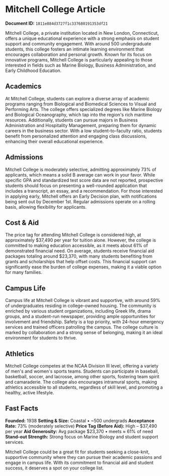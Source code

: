 # Mitchell College Article

**Document ID:** `1811e884d3727f1c337680191353df21`

Mitchell College, a private institution located in New London, Connecticut, offers a unique educational experience with a strong emphasis on student support and community engagement. With around 500 undergraduate students, this college fosters an intimate learning environment that encourages collaboration and personal growth. Known for its focus on innovative programs, Mitchell College is particularly appealing to those interested in fields such as Marine Biology, Business Administration, and Early Childhood Education.

## Academics
At Mitchell College, students can explore a diverse array of academic programs ranging from Biological and Biomedical Sciences to Visual and Performing Arts. The college offers specialized degrees like Marine Biology and Biological Oceanography, which tap into the region's rich maritime resources. Additionally, students can pursue majors in Business Administration and Hospitality Management, preparing them for dynamic careers in the business sector. With a low student-to-faculty ratio, students benefit from personalized attention and engaging class discussions, enhancing their overall educational experience.

## Admissions
Mitchell College is moderately selective, admitting approximately 73% of applicants, which means a solid B average can work in your favor. While specific GPA and standardized test score data are not reported, prospective students should focus on presenting a well-rounded application that includes a transcript, an essay, and a recommendation. For those interested in applying early, Mitchell offers an Early Decision plan, with notifications being sent out by December 1st. Regular admissions operate on a rolling basis, allowing flexibility for applicants.

## Cost & Aid
The price tag for attending Mitchell College is considered high, at approximately $37,490 per year for tuition alone. However, the college is committed to making education accessible, as it meets about 61% of demonstrated financial need. On average, students receive financial aid packages totaling around $23,370, with many students benefiting from grants and scholarships that help offset costs. This financial support can significantly ease the burden of college expenses, making it a viable option for many families.

## Campus Life
Campus life at Mitchell College is vibrant and supportive, with around 59% of undergraduates residing in college-owned housing. The community is enriched by various student organizations, including Greek life, drama groups, and a student-run newspaper, providing ample opportunities for involvement and friendship. Safety is a top priority, with 24-hour emergency services and trained officers patrolling the campus. The college culture is marked by collaboration and a strong sense of belonging, making it an ideal environment for students to thrive.

## Athletics
Mitchell College competes at the NCAA Division III level, offering a variety of men's and women's sports teams. Students can participate in baseball, basketball, soccer, and lacrosse, among other sports, fostering team spirit and camaraderie. The college also encourages intramural sports, making athletics accessible to all students, regardless of skill level, and promoting a healthy, active lifestyle.

## Fast Facts
**Founded:** 1938
**Setting & Size:** Coastal • ~500 undergrads
**Acceptance Rate:** 73% (moderately selective)
**Price Tag (Before Aid):** High – $37,490 per year
**Aid Generosity:** Avg package $23,370 • meets ≈ 61% of need
**Stand-out Strength:** Strong focus on Marine Biology and student support services.

Mitchell College could be a great fit for students seeking a close-knit, supportive community where they can pursue their academic passions and engage in campus life. With its commitment to financial aid and student success, it deserves a spot on your college list.
